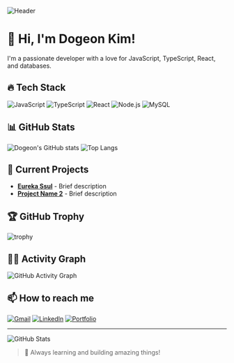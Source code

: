 ![Header](https://capsule-render.vercel.app/api?type=waving&color=gradient&height=200&section=header&text=Dogeon's%20GitHub&fontSize=40&fontAlignY=35&desc=Welcome%20to%20my%20profile!&descSize=20&descAlignY=55)

# 👋 Hi, I'm Dogeon Kim!
I'm a passionate developer with a love for JavaScript, TypeScript, React, and databases.

## 🔥 Tech Stack
![JavaScript](https://img.shields.io/badge/JavaScript-F7DF1E?style=for-the-badge&logo=javascript&logoColor=black)
![TypeScript](https://img.shields.io/badge/TypeScript-3178C6?style=for-the-badge&logo=typescript&logoColor=white)
![React](https://img.shields.io/badge/React-61DAFB?style=for-the-badge&logo=react&logoColor=black)
![Node.js](https://img.shields.io/badge/Node.js-339933?style=for-the-badge&logo=nodedotjs&logoColor=white)
![MySQL](https://img.shields.io/badge/MySQL-4479A1?style=for-the-badge&logo=mysql&logoColor=white)

## 📊 GitHub Stats
![Dogeon's GitHub stats](https://github-readme-stats.vercel.app/api?username=dogeonkim1&show_icons=true&theme=radical)
![Top Langs](https://github-readme-stats.vercel.app/api/top-langs/?username=dogeonkim1&layout=compact&theme=radical)

## 🚀 Current Projects
- **[Eureka Ssul](https://github.com/pillow12360/eureka-ssul)** - Brief description
- **[Project Name 2](https://github.com/dogeonkim1/project2)** - Brief description

## 🏆 GitHub Trophy
![trophy](https://github-profile-trophy.vercel.app/?username=dogeonkim1&theme=onedark)

## 🏃‍♂️ Activity Graph
![GitHub Activity Graph](https://github-readme-activity-graph.vercel.app/graph?username=dogeonkim1&theme=react-dark)

## 📫 How to reach me
[![Gmail](https://img.shields.io/badge/Gmail-d14836?style=for-the-badge&logo=gmail&logoColor=white)](mailto:your-email@gmail.com)
[![LinkedIn](https://img.shields.io/badge/LinkedIn-0077B5?style=for-the-badge&logo=linkedin&logoColor=white)](https://www.linkedin.com/in/yourprofile)
[![Portfolio](https://img.shields.io/badge/Portfolio-000000?style=for-the-badge&logo=firefox&logoColor=white)](https://your-portfolio.com)

---
![GitHub Stats](https://github-readme-stats.vercel.app/api?username=dogeonkim1&show_icons=true&theme=radical)


> 🚀 Always learning and building amazing things!
